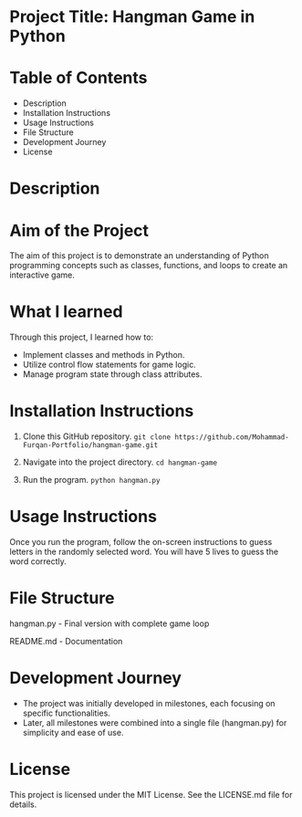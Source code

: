 # Project Title: Hangman Game in Python
# Table of Contents
- Description
- Installation Instructions
- Usage Instructions
- File Structure
- Development Journey
- License

# Description
# Aim of the Project
The aim of this project is to demonstrate an understanding of Python programming concepts such as classes, functions, and loops to create an interactive game.

# What I learned
Through this project, I learned how to:
- Implement classes and methods in Python.
- Utilize control flow statements for game logic.
- Manage program state through class attributes.

# Installation Instructions
1. Clone this GitHub repository.
`git clone https://github.com/Mohammad-Furqan-Portfolio/hangman-game.git`

2. Navigate into the project directory.
`cd hangman-game`

3. Run the program.
`python hangman.py`

# Usage Instructions
Once you run the program, follow the on-screen instructions to guess letters in the randomly selected word. You will have 5 lives to guess the word correctly.

# File Structure

hangman.py - Final version with complete game loop

README.md - Documentation

# Development Journey
- The project was initially developed in milestones, each focusing on specific functionalities.
- Later, all milestones were combined into a single file (hangman.py) for simplicity and ease of use.
 
# License
This project is licensed under the MIT License. See the LICENSE.md file for details.

